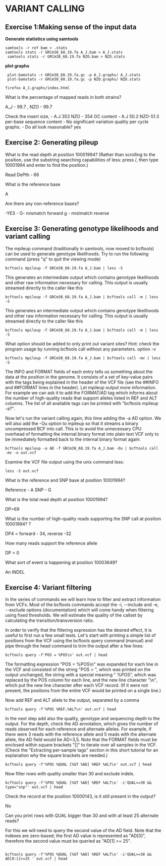 # VARIANT CALLING
## Exercise 1:Making sense of the input data

**Generate statistics using samtools**

```
samtools -r ref bam > .stats
samtools stats -r GRCm38_68.19.fa A_J.bam > A_J.stats
 samtools stats -r GRCm38_68.19.fa NZO.bam > NZO.stats
```

**plot graphs**

```
 plot-bamstats -r GRCm38_68.19.fa.gc -p A_J.graphs/ A_J.stats
 plot-bamstats -r GRCm38_68.19.fa.gc -p NZO.graphs/ NZO.stats

```
```
firefox A_J.graphs/index.html
```


What is the percentage of mapped reads in both strains? 

A_J - 99.7  , NZO - 99.7

Check the insert size, - A.J 353 NZO - 354
GC content - A.J 50.2 NZO-51.3
per-base sequence content - No significant variation
quality per cycle graphs. - 
Do all look reasonable? yes


## Exercise 2: Generating pileup

What is the read depth at position 10001994? (Rather than scrolling to the position, use the substring searching capabilities of less: press /, then type 10001994 and enter to find the position.)

Read DePth - 66

What is the reference base

A

Are there any non-reference bases?

-YES - G- mismatch forward g - mistmatch reverse

## Exercise 3: Generating genotype likelihoods and variant calling

The mpileup command (traditionally in samtools, now moved to bcftools) can be used to generate genotype likelihoods. Try to run the following command (press "q" to quit the viewing mode)
```
bcftools mpileup -f GRCm38_68.19.fa A_J.bam | less -S
```
This generates an intermediate output which contains genotype likelihoods and other raw information necessary for calling. This output is usually streamed directly to the caller like this

```
bcftools mpileup -f GRCm38_68.19.fa A_J.bam | bcftools call -m | less -S
```
This generates an intermediate output which contains genotype likelihoods and other raw information necessary for calling. This output is usually streamed directly to the caller like this

```
bcftools mpileup -f GRCm38_68.19.fa A_J.bam | bcftools call -m | less -S
```
What option should be added to only print out variant sites? Hint: check the program usage by running bcftools call without any parameters.
option -v 

```
bcftools mpileup -f GRCm38_68.19.fa A_J.bam | bcftools call -mv | less -S
```

The INFO and FORMAT fields of each entry tells us something about the data at the position in the genome. It consists of a set of key-value pairs with the tags being explained in the header of the VCF file (see the ##INFO and ##FORMAT lines in the header). Let mpileup output more information. For example we can ask it to add the FORMAT/AD tag which informs about the number of high-quality reads that support alleles listed in REF and ALT columns. The list of all
available tags can be printed with "bcftools mpileup -a?".


Now let's run the variant calling again, this time adding the -a AD option. We will also add the -Ou option to
mpileup so that it streams a binary uncompressed BCF into call. This is to avoid the unnecessary CPU
overhead of formatting the internal binary format into plain text VCF only to be immediately formatted back to
the internal binary format again:

```
bcftools mpileup -a AD -f GRCm38_68.19.fa A_J.bam -Ou | bcftools call -mv -o out.vcf
```

Examine the VCF file output using the unix command less:

```
less -S out.vcf
```

What is the reference and SNP base at position 10001994?

Reference - A
SNP - G

What is the total read depth at position 10001994?

DP=69

What is the number of high-quality reads supporting the SNP call at position 10001994? ?

DP4 = forward - 34, reverse -32

How many reads support the reference allele 

DP = 0

What sort of event is happening at position 10003649?

An INDEL


## Exercise 4: Variant filtering

In the series of commands we will learn how to filter and extract information from VCFs. Most of the bcftools commands accept the -i, --include and -e, --exclude options (documentation) which will come handy when filtering using fixed thresholds. We will estimate the quality of the callset by calculating the transition/transversion ratio.

In order to verify that the filtering expression has the desired effect, it is useful to first run a few small tests. Let's start with printing a simple list of positions from the VCF using the bcftools query command (manual) and pipe through the head command to trim the output after a few lines:

```
bcftools query -f'POS = %POS\n' out.vcf | head
```
The formatting expression "POS = %POS\n" was expanded for each line in the VCF and consisted of the string
"POS = ", which was printed on the output unchanged, the string with a special meaning " %POS", which was
replaced by the POS column for each line, and the new line character "\n", which put the new line character
after each VCF record. (If it were not present, the positions from the entire VCF would be printed on a single
line.)

Now add REF and ALT allele to the output, separated by a comma

```
bcftools query -f'%POS %REF,%ALT\n' out.vcf | head
```
In the next step add also the quality, genotype and sequencing depth to the output. For the depth, check the AD
annotation, which gives the number of reads observed for each reference and alternate alleles. For example, if
there were 3 reads with the reference allele and 5 reads with the alternate allele, the AD field would be AD=3,5.
Note that the FORMAT fields must be enclosed within square brackets "[]" to iterate over all samples in the
VCF. (Check the "Extracting per-sample tags" section in this short tutorial for an explanation why the square
brackets are needed.)

```
bcftools query -f'%POS %QUAL [%GT %AD] %REF %ALT\n' out.vcf | head
```

Now filter rows with quality smaller than 30 and exclude indels. 

```
bcftools query -f'%POS %QUAL [%GT %AD] %REF %ALT\n' -i'QUAL>=30 && type="snp"' out.vcf | head
```
Check the record at the position 10000143, is it still present in the output?

No

Can you print rows with QUAL bigger than 30 and with at least 25 alternate reads? 

For this we will  need to query the second value of the AD field. Note that the indexes are zero-based; the first AD value is represented as "AD[0]", therefore the second value must be queried as "AD[1] >= 25".

```

bcftools query -f'%POS %QUAL [%GT %AD] %REF %ALT\n' -i'QUAL>=30 && AD[0:1]>=25 ' out.vcf | head
```








